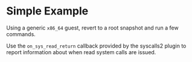 Simple Example
===

Using a generic `x86_64` guest, revert to a root snapshot and run a few commands.

Use the `on_sys_read_return` callback provided by the syscalls2 plugin to report information about when read system calls are issued.
